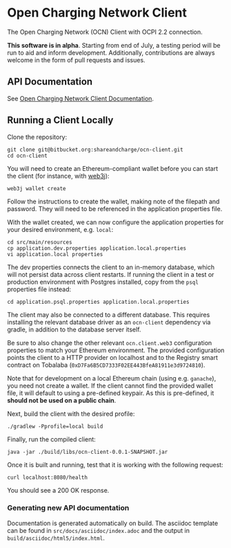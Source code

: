 # Open Charging Network Client

The Open Charging Network (OCN) Client with OCPI 2.2 connection. 

**This software is in alpha**. Starting from end of July, a testing period will be run to aid and inform development.
Additionally, contributions are always welcome in the form of pull requests and issues.

## API Documentation

See [Open Charging Network Client Documentation](https://shareandcharge.bitbucket.io).

## Running a Client Locally

Clone the repository:

```
git clone git@bitbucket.org:shareandcharge/ocn-client.git
cd ocn-client
```

You will need to create an Ethereum-compliant wallet before you can start the client 
(for instance, with [web3j](https://github.com/web3j/web3j/releases)):

```
web3j wallet create
```

Follow the instructions to create the wallet, making note of the filepath and password. They will need to be referenced
in the application properties file.

With the wallet created, we can now configure the application properties for your desired environment, e.g. `local`:

```
cd src/main/resources
cp application.dev.properties application.local.properties
vi application.local properties
```

The dev properties connects the client to an in-memory database, which will not persist data across client restarts.
If running the client in a test or production environment with Postgres installed, copy from the `psql` properties file 
instead:

```
cd application.psql.properties application.local.properties
```

The client may also be connected to a different database. This requires installing the relevant database driver as 
an `ocn-client` dependency via gradle, in addition to the database server itself.

Be sure to also change the other relevant `ocn.client.web3` configuration properties to match your Ethereum 
environment. The provided configuration points the client to a HTTP provider on localhost and to the Registry smart 
contract on Tobalaba (`0xD7Fa6B5CD7333F02EE443BfeA81911e3d9724810`).

Note that for development on a local Ethereum chain (using e.g. `ganache`), you need not create a wallet. If the 
client cannot find the provided wallet file, it will default to using a pre-defined keypair. As this is pre-defined,
it **should not be used on a public chain**.

Next, build the client with the desired profile:

```
./gradlew -Pprofile=local build
```

Finally, run the compiled client:
```
java -jar ./build/libs/ocn-client-0.0.1-SNAPSHOT.jar
```

Once it is built and running, test that it is working with the following request:

```
curl localhost:8080/health
```

You should see a 200 OK response.

### Generating new API documentation

Documentation is generated automatically on build. The asciidoc template can be found in 
`src/docs/asciidoc/index.adoc` and the output in `build/asciidoc/html5/index.html`.